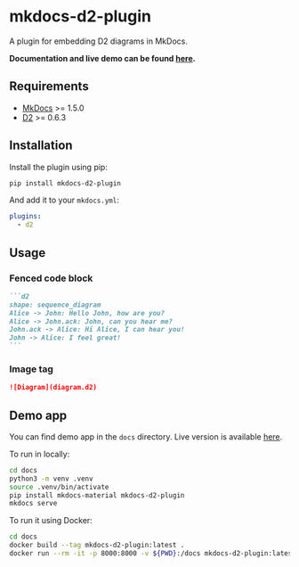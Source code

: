 # mkdocs-d2-plugin

A plugin for embedding D2 diagrams in MkDocs.

**Documentation and live demo can be found
[here](https://landmaj.github.io/mkdocs-d2-plugin/).**

## Requirements

* [MkDocs](https://www.mkdocs.org/) >= 1.5.0
* [D2](https://d2lang.com) >= 0.6.3

## Installation

Install the plugin using pip:

```bash
pip install mkdocs-d2-plugin
```

And add it to your `mkdocs.yml`:

```yaml
plugins:
  - d2
```

## Usage

### Fenced code block

````md
```d2
shape: sequence_diagram
Alice -> John: Hello John, how are you?
Alice -> John.ack: John, can you hear me?
John.ack -> Alice: Hi Alice, I can hear you!
John -> Alice: I feel great!
```
````

### Image tag

```md
![Diagram](diagram.d2)
```

## Demo app

You can find demo app in the `docs` directory.
Live version is available [here](https://landmaj.github.io/mkdocs-d2-plugin/).

To run in locally:

```bash
cd docs
python3 -m venv .venv
source .venv/bin/activate
pip install mkdocs-material mkdocs-d2-plugin
mkdocs serve
```

To run it using Docker:

```bash
cd docs
docker build --tag mkdocs-d2-plugin:latest .
docker run --rm -it -p 8000:8000 -v ${PWD}:/docs mkdocs-d2-plugin:latest
```
